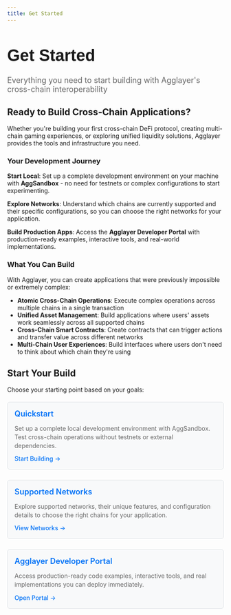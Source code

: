 ```yaml
---
title: Get Started
---
```


<!-- Page Header Component -->
<h1 style="text-align: left; font-size: 38px; font-weight: 700; font-family: 'Inter Tight', sans-serif;">
  Get Started
</h1>

<div style="text-align: left; margin: 0.5rem 0;">
  <p style="font-size: 18px; color: #666; max-width: 600px; margin: 0;">
    Everything you need to start building with Agglayer's cross-chain interoperability
  </p>
</div>

## Ready to Build Cross-Chain Applications?

Whether you're building your first cross-chain DeFi protocol, creating multi-chain gaming experiences, or exploring unified liquidity solutions, Agglayer provides the tools and infrastructure you need.

### Your Development Journey

**Start Local**: Set up a complete development environment on your machine with **AggSandbox** - no need for testnets or complex configurations to start experimenting.

**Explore Networks**: Understand which chains are currently supported and their specific configurations, so you can choose the right networks for your application.

**Build Production Apps**: Access the **Agglayer Developer Portal** with production-ready examples, interactive tools, and real-world implementations.

### What You Can Build

With Agglayer, you can create applications that were previously impossible or extremely complex:

- **Atomic Cross-Chain Operations**: Execute complex operations across multiple chains in a single transaction
- **Unified Asset Management**: Build applications where users' assets work seamlessly across all supported chains
- **Cross-Chain Smart Contracts**: Create contracts that can trigger actions and transfer value across different networks
- **Multi-Chain User Experiences**: Build interfaces where users don't need to think about which chain they're using

## Start Your Build

Choose your starting point based on your goals:

<div style="display: flex; flex-direction: column; gap: 1rem; max-width: 800px; margin: 1rem 0;">

  <!-- Quickstart Card -->
  <div style="background: #f8f9fa; border: 1px solid #dee2e6; border-radius: 6px; padding: 1rem 1rem; margin: 0.25rem 0;">
    <h3 style="color: #0071F7; margin: 0 0 0.5rem 0; font-size: 18px; font-weight: 600;">
      Quickstart
    </h3>
    <p style="color: #666; margin-bottom: 0.75rem; line-height: 1.4; font-size: 14px;">
      Set up a complete local development environment with AggSandbox. Test cross-chain operations without testnets or external dependencies.
    </p>
    <a href="/agglayer/get-started/quickstart/" style="color: #0071F7; text-decoration: none; font-weight: 500; font-size: 14px;">
      Start Building →
    </a>
  </div>

  <!-- Supported Networks Card -->
  <div style="background: #f8f9fa; border: 1px solid #dee2e6; border-radius: 6px; padding: 1rem 1rem; margin: 0.25rem 0;">
    <h3 style="color: #0071F7; margin: 0 0 0.5rem 0; font-size: 18px; font-weight: 600;">
      Supported Networks
    </h3>
    <p style="color: #666; margin-bottom: 0.75rem; line-height: 1.4; font-size: 14px;">
      Explore supported networks, their unique features, and configuration details to choose the right chains for your application.
    </p>
    <a href="https://build.agglayer.dev/chains" style="color: #0071F7; text-decoration: none; font-weight: 500; font-size: 14px;">
      View Networks →
    </a>
  </div>

  <!-- Developer Portal Card -->
  <div style="background: #f8f9fa; border: 1px solid #dee2e6; border-radius: 6px; padding: 1rem 1rem; margin: 0.25rem 0;">
    <h3 style="color: #0071F7; margin: 0 0 0.5rem 0; font-size: 18px; font-weight: 600;">
      Agglayer Developer Portal
    </h3>
    <p style="color: #666; margin-bottom: 0.75rem; line-height: 1.4; font-size: 14px;">
      Access production-ready code examples, interactive tools, and real implementations you can deploy immediately.
    </p>
    <a href="https://build.agglayer.dev/" target="_blank" style="color: #0071F7; text-decoration: none; font-weight: 500; font-size: 14px;">
      Open Portal →
    </a>
  </div>

</div>

